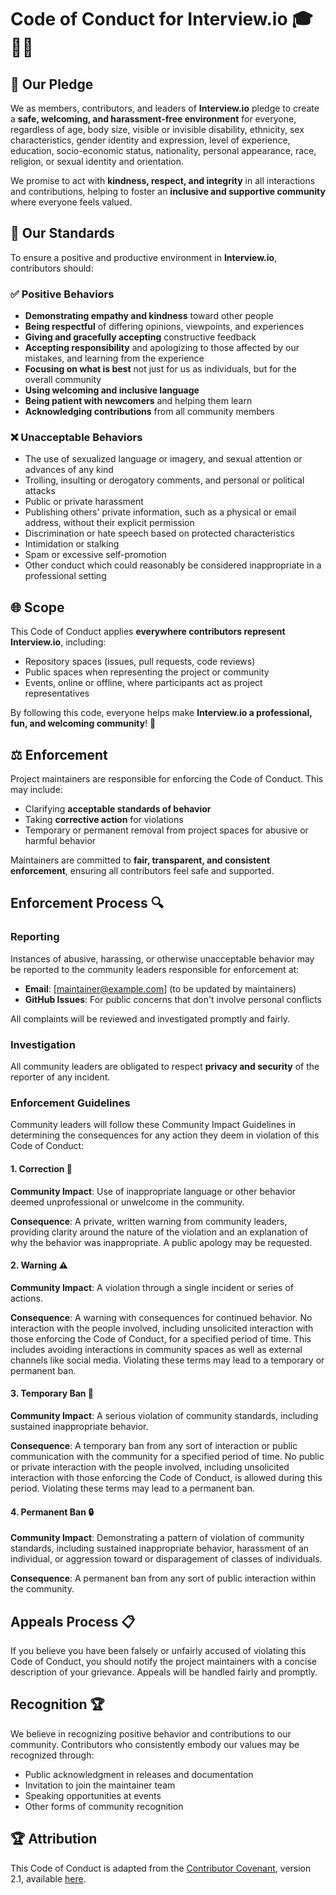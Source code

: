# Code of Conduct for Interview.io 🎓🧑‍💻

## 🌟 Our Pledge
We as members, contributors, and leaders of **Interview.io** pledge to create a **safe, welcoming, and harassment-free environment** for everyone, regardless of age, body size, visible or invisible disability, ethnicity, sex characteristics, gender identity and expression, level of experience, education, socio-economic status, nationality, personal appearance, race, religion, or sexual identity and orientation.  

We promise to act with **kindness, respect, and integrity** in all interactions and contributions, helping to foster an **inclusive and supportive community** where everyone feels valued. 


## 💬 Our Standards
To ensure a positive and productive environment in **Interview.io**, contributors should:

### ✅ Positive Behaviors
- **Demonstrating empathy and kindness** toward other people
- **Being respectful** of differing opinions, viewpoints, and experiences
- **Giving and gracefully accepting** constructive feedback
- **Accepting responsibility** and apologizing to those affected by our mistakes, and learning from the experience
- **Focusing on what is best** not just for us as individuals, but for the overall community
- **Using welcoming and inclusive language**
- **Being patient with newcomers** and helping them learn
- **Acknowledging contributions** from all community members

### ❌ Unacceptable Behaviors
- The use of sexualized language or imagery, and sexual attention or advances of any kind
- Trolling, insulting or derogatory comments, and personal or political attacks
- Public or private harassment
- Publishing others' private information, such as a physical or email address, without their explicit permission
- Discrimination or hate speech based on protected characteristics
- Intimidation or stalking
- Spam or excessive self-promotion
- Other conduct which could reasonably be considered inappropriate in a professional setting


## 🌐 Scope
This Code of Conduct applies **everywhere contributors represent Interview.io**, including:

- Repository spaces (issues, pull requests, code reviews)  
- Public spaces when representing the project or community  
- Events, online or offline, where participants act as project representatives  

By following this code, everyone helps make **Interview.io a professional, fun, and welcoming community**! 🎉


## ⚖️ Enforcement
Project maintainers are responsible for enforcing the Code of Conduct. This may include:

- Clarifying **acceptable standards of behavior**  
- Taking **corrective action** for violations 
- Temporary or permanent removal from project spaces for abusive or harmful behavior 

Maintainers are committed to **fair, transparent, and consistent enforcement**, ensuring all contributors feel safe and supported.

## Enforcement Process 🔍

### Reporting
Instances of abusive, harassing, or otherwise unacceptable behavior may be reported to the community leaders responsible for enforcement at:

- **Email**: [maintainer@example.com] (to be updated by maintainers) 
- **GitHub Issues**: For public concerns that don't involve personal conflicts

All complaints will be reviewed and investigated promptly and fairly.

### Investigation
All community leaders are obligated to respect **privacy and security** of the reporter of any incident.

### Enforcement Guidelines
Community leaders will follow these Community Impact Guidelines in determining the consequences for any action they deem in violation of this Code of Conduct:

#### 1. Correction 📝
**Community Impact**: Use of inappropriate language or other behavior deemed unprofessional or unwelcome in the community.

**Consequence**: A private, written warning from community leaders, providing clarity around the nature of the violation and an explanation of why the behavior was inappropriate. A public apology may be requested.

#### 2. Warning ⚠️
**Community Impact**: A violation through a single incident or series of actions.

**Consequence**: A warning with consequences for continued behavior. No interaction with the people involved, including unsolicited interaction with those enforcing the Code of Conduct, for a specified period of time. This includes avoiding interactions in community spaces as well as external channels like social media. Violating these terms may lead to a temporary or permanent ban.

#### 3. Temporary Ban 🚫
**Community Impact**: A serious violation of community standards, including sustained inappropriate behavior.

**Consequence**: A temporary ban from any sort of interaction or public communication with the community for a specified period of time. No public or private interaction with the people involved, including unsolicited interaction with those enforcing the Code of Conduct, is allowed during this period. Violating these terms may lead to a permanent ban.

#### 4. Permanent Ban 🔒
**Community Impact**: Demonstrating a pattern of violation of community standards, including sustained inappropriate behavior, harassment of an individual, or aggression toward or disparagement of classes of individuals.

**Consequence**: A permanent ban from any sort of public interaction within the community.

## Appeals Process 📋

If you believe you have been falsely or unfairly accused of violating this Code of Conduct, you should notify the project maintainers with a concise description of your grievance. Appeals will be handled fairly and promptly.

## Recognition 🏆

We believe in recognizing positive behavior and contributions to our community. Contributors who consistently embody our values may be recognized through:

- Public acknowledgment in releases and documentation
- Invitation to join the maintainer team
- Speaking opportunities at events
- Other forms of community recognition


## 🏆 Attribution
This Code of Conduct is adapted from the [Contributor Covenant](https://www.contributor-covenant.org), version 2.1, available [here](https://www.contributor-covenant.org/version/2/1/code_of_conduct/).

